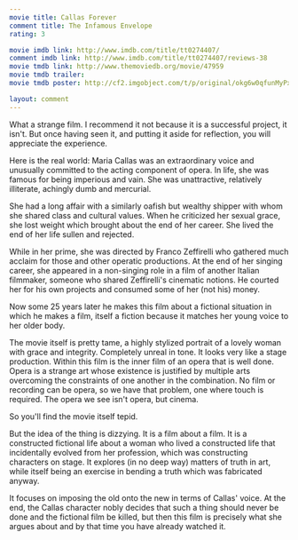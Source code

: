 ```yaml
---
movie title: Callas Forever
comment title: The Infamous Envelope
rating: 3

movie imdb link: http://www.imdb.com/title/tt0274407/
comment imdb link: http://www.imdb.com/title/tt0274407/reviews-38
movie tmdb link: http://www.themoviedb.org/movie/47959
movie tmdb trailer: 
movie tmdb poster: http://cf2.imgobject.com/t/p/original/okg6w0qfunMyPxJIelzeZ9MRIY7.jpg

layout: comment
---
```


What a strange film. I recommend it not because it is a successful project, it isn't. But once having seen it, and putting it aside for reflection, you will appreciate the experience.

Here is the real world: Maria Callas was an extraordinary voice and unusually committed to the acting component of opera. In life, she was famous for being imperious and vain. She was unattractive, relatively illiterate, achingly dumb and mercurial. 

She had a long affair with a similarly oafish but wealthy shipper with whom she shared class and cultural values. When he criticized her sexual grace, she lost weight which brought about the end of her career. She lived the end of her life sullen and rejected.

While in her prime, she was directed by Franco Zeffirelli who gathered much acclaim for those and other operatic productions. At the end of her singing career, she appeared in a non-singing role in a film of another Italian filmmaker, someone who shared Zeffirelli's cinematic notions. He courted her for his own projects and consumed some of her (not his) money.

Now some 25 years later he makes this film about a fictional situation in which he makes a film, itself a fiction because it matches her young voice to her older body.

The movie itself is pretty tame, a highly stylized portrait of a lovely woman with grace and integrity. Completely unreal in tone. It looks very like a stage production. Within this film is the inner film of an opera that is well done. Opera is a strange art whose existence is justified by multiple arts overcoming the constraints of one another in the combination. No film or recording can be opera, so we have that problem, one where touch is required. The opera we see isn't opera, but cinema.

So you'll find the movie itself tepid.

But the idea of the thing is dizzying. It is a film about a film. It is a constructed fictional life about a woman who lived a constructed life that incidentally evolved from her profession, which was constructing characters on stage. It explores (in no deep way) matters of truth in art, while itself being an exercise in bending a truth which was fabricated anyway. 

It focuses on imposing the old onto the new in terms of Callas' voice. At the end, the Callas character nobly decides that such a thing should never be done and the fictional film be killed, but then this film is precisely what she argues about and by that time you have already watched it.